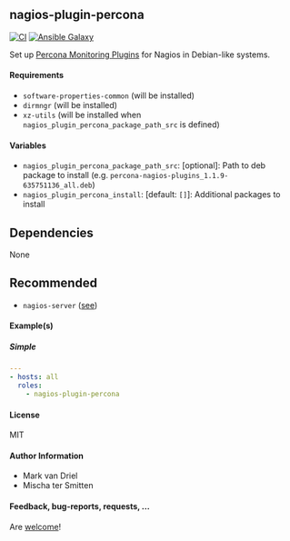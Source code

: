 ## nagios-plugin-percona

[![CI](https://github.com/Oefenweb/ansible-nagios-plugin-percona/workflows/CI/badge.svg)](https://github.com/Oefenweb/ansible-nagios-plugin-percona/actions?query=workflow%3ACI)
[![Ansible Galaxy](http://img.shields.io/badge/ansible--galaxy-nagios--plugin--percona-blue.svg)](https://galaxy.ansible.com/Oefenweb/nagios-plugin-percona)

Set up [Percona Monitoring Plugins](https://www.percona.com/software/mysql-tools/percona-monitoring-plugins) for Nagios in Debian-like systems.

#### Requirements

* `software-properties-common` (will be installed)
* `dirmngr` (will be installed)
* `xz-utils` (will be installed when `nagios_plugin_percona_package_path_src` is defined)

#### Variables

* `nagios_plugin_percona_package_path_src`: [optional]: Path to deb package to install (e.g. `percona-nagios-plugins_1.1.9-635751136_all.deb`)
* `nagios_plugin_percona_install`: [default: `[]`]: Additional packages to install

## Dependencies

None

## Recommended

* `nagios-server` ([see](https://github.com/Oefenweb/ansible-nagios-server))

#### Example(s)

##### Simple

```yaml
---
- hosts: all
  roles:
    - nagios-plugin-percona
```

#### License

MIT

#### Author Information

* Mark van Driel
* Mischa ter Smitten

#### Feedback, bug-reports, requests, ...

Are [welcome](https://github.com/Oefenweb/ansible-nagios-plugin-percona/issues)!
